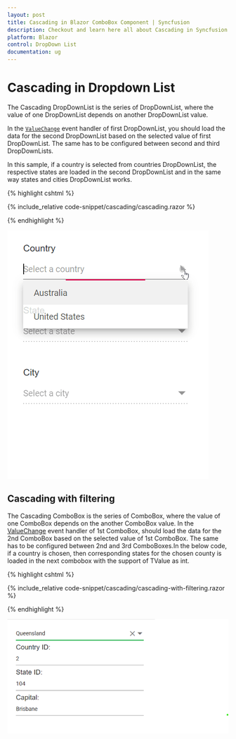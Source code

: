 ```yaml
---
layout: post
title: Cascading in Blazor ComboBox Component | Syncfusion
description: Checkout and learn here all about Cascading in Syncfusion Blazor ComboBox component and much more.
platform: Blazor
control: DropDown List
documentation: ug
---
```


# Cascading in  Dropdown List

The Cascading DropDownList is the series of DropDownList, where the value of one DropDownList depends on another DropDownList value. 

In the [`ValueChange`]() event handler of first DropDownList, you should load the data for the second DropDownList based on the selected value of first DropDownList. The same has to be configured between second and third DropDownLists.

In this sample, if a country is selected from countries DropDownList, the respective states are loaded in the second DropDownList and in the same way states and cities DropDownList works.

{% highlight cshtml %}

{% include_relative code-snippet/cascading/cascading.razor %}

{% endhighlight %}

![Cascading in Blazor ComboBox](./images/cascading/blazor_combobox_cascading.gif)

## Cascading with filtering 

The Cascading ComboBox is the series of ComboBox, where the value of one ComboBox depends on the another ComboBox value. In the [ValueChange](https://blazor.syncfusion.com/documentation/combobox/events#valuechange) event handler of 1st ComboBox, should load the data for the 2nd ComboBox based on the selected value of 1st ComboBox. The same has to be configured between 2nd and 3rd ComboBoxes.In the below code, if a country is chosen, then corresponding states for the chosen county is loaded in the next combobox with the support of TValue as int.

{% highlight cshtml %}

{% include_relative code-snippet/cascading/cascading-with-filtering.razor %}

{% endhighlight %}

![Cascading with Filtering in Blazor ComboBox](./images/cascading/blazor_combobox_cascading-with-filtering.png)